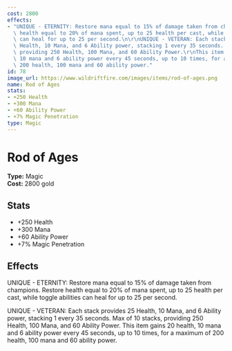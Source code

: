```yaml
---
cost: 2800
effects:
- "UNIQUE - ETERNITY: Restore mana equal to 15% of damage taken from champions. Restore\
  \ health equal to 20% of mana spent, up to 25 health per cast, while toggle abilities\
  \ can heal for up to 25 per second.\n\r\nUNIQUE - VETERAN: Each stack provides 25\
  \ Health, 10 Mana, and 6 Ability power, stacking 1 every 35 seconds. Max of 10 stacks,\
  \ providing 250 Health, 100 Mana, and 60 Ability Power.\r\nThis item gains 20 health,\
  \ 10 mana and 6 ability power every 45 seconds, up to 10 times, for a maximum of\
  \ 200 health, 100 mana and 60 ability power."
id: 78
image_url: https://www.wildriftfire.com/images/items/rod-of-ages.png
name: Rod of Ages
stats:
- +250 Health
- +300 Mana
- +60 Ability Power
- +7% Magic Penetration
type: Magic
---
```


# Rod of Ages

**Type:** Magic  
**Cost:** 2800 gold

## Stats

- +250 Health
- +300 Mana
- +60 Ability Power
- +7% Magic Penetration

## Effects

UNIQUE - ETERNITY: Restore mana equal to 15% of damage taken from champions. Restore health equal to 20% of mana spent, up to 25 health per cast, while toggle abilities can heal for up to 25 per second.

UNIQUE - VETERAN: Each stack provides 25 Health, 10 Mana, and 6 Ability power, stacking 1 every 35 seconds. Max of 10 stacks, providing 250 Health, 100 Mana, and 60 Ability Power.
This item gains 20 health, 10 mana and 6 ability power every 45 seconds, up to 10 times, for a maximum of 200 health, 100 mana and 60 ability power.

